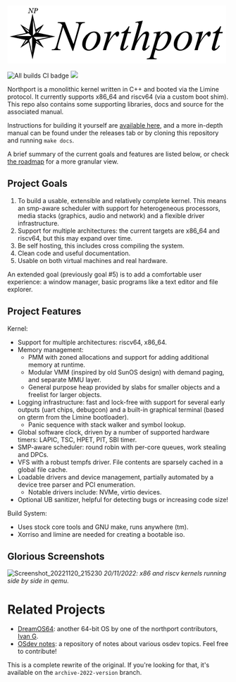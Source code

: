 ![Huge stylish northport banner](docs/images/banner.png)

![All builds CI badge](https://github.com/DeanoBurrito/northport/actions/workflows/build-tests.yml/badge.svg) ![](https://tokei.rs/b1/github/DeanoBurrito/northport?category=code)

Northport is a monolithic kernel written in C++ and booted via the Limine protocol. It currently supports x86_64 and riscv64 (via a custom boot shim). This repo also contains some supporting libraries, docs and source for the associated manual.

Instructions for building it yourself are [available here](docs/Building.md), and a more in-depth manual can be found under the releases tab or by cloning this repository and running `make docs`.

A brief summary of the current goals and features are listed below, or check [the roadmap](docs/Roadmap.md) for a more granular view.

## Project Goals
1) To build a usable, extensible and relatively complete kernel. This means an smp-aware scheduler with support for heterogeneous processors, media stacks (graphics, audio and network) and a flexible driver infrastructure.
2) Support for multiple architectures: the current targets are x86_64 and riscv64, but this may expand over time.
3) Be self hosting, this includes cross compiling the system.
4) Clean code and useful documentation.
5) Usable on both virtual machines and real hardware.

An extended goal (previously goal #5) is to add a comfortable user experience: a window manager, basic programs like a text editor and file explorer.

## Project Features
Kernel:
- Support for multiple architectures: riscv64, x86_64.
- Memory management:
    - PMM with zoned allocations and support for adding additional memory at runtime.
    - Modular VMM (inspired by old SunOS design) with demand paging, and separate MMU layer.
    - General purpose heap provided by slabs for smaller objects and a freelist for larger objects.
- Logging infrastructure: fast and lock-free with support for several early outputs (uart chips, debugcon) and a built-in graphical terminal (based on gterm from the Limine bootloader).
    - Panic sequence with stack walker and symbol lookup.
- Global software clock, driven by a number of supported hardware timers: LAPIC, TSC, HPET, PIT, SBI timer.
- SMP-aware scheduler: round robin with per-core queues, work stealing and DPCs.
- VFS with a robust tempfs driver. File contents are sparsely cached in a global file cache.
- Loadable drivers and device management, partially automated by a device tree parser and PCI enumeration.
    - Notable drivers include: NVMe, virtio devices.
- Optional UB sanitizer, helpful for detecting bugs or increasing code size!

Build System:
- Uses stock core tools and GNU make, runs anywhere (tm).
- Xorriso and limine are needed for creating a bootable iso.

## Glorious Screenshots
![Screenshot_20221120_215230](https://user-images.githubusercontent.com/12033165/202898511-7e10e72c-6cfa-4f30-b7a5-3173dac36199.png)
*20/11/2022: x86 and riscv kernels running side by side in qemu.*

# Related Projects
- [DreamOS64](https://github.com/dreamos82/Dreamos64): another 64-bit OS by one of the northport contributors, [Ivan G](https://github.com/dreamos82). 
- [OSdev notes](https://github.com/dreamos82/Osdev-Notes): a repository of notes about various osdev topics. Feel free to contribute!

This is a complete rewrite of the original. If you're looking for that, it's available on the `archive-2022-version` branch.
